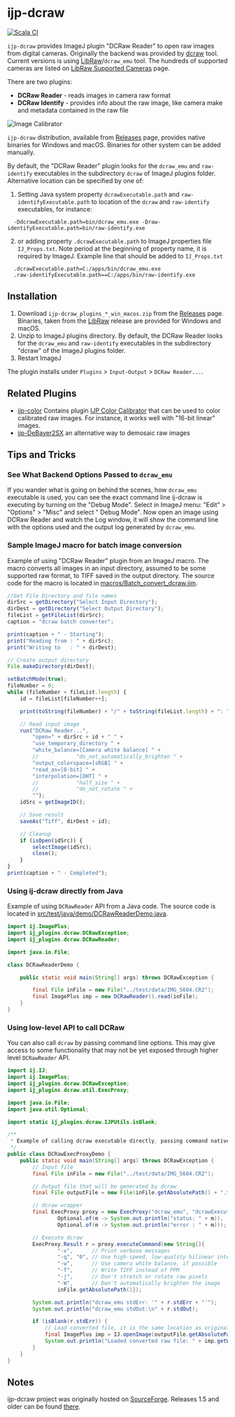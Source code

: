 ijp-dcraw
=========

[![Scala CI](https://github.com/ij-plugins/ijp-dcraw/actions/workflows/scala.yml/badge.svg)](https://github.com/ij-plugins/ijp-dcraw/actions/workflows/scala.yml)

`ijp-dcraw` provides ImageJ plugin "DCRaw Reader" to open raw images from digital cameras. Originally the backend was
provided by [dcraw] tool. Current versions is using [LibRaw]/`dcraw_emu` tool. The hundreds of supported cameras are
listed on [LibRaw Supported Cameras] page.

There are two plugins:

* __DCRaw Reader__ - reads images in camera raw format
* __DCRaw Identify__ - provides info about the raw image, like camera make and metadata contained in the raw file

![Image Calibrator](assets/DCRaw_Reader_Dialog.png)

`ijp-dcraw` distribution, available from [Releases] page, provides native binaries for Windows and macOS. Binaries for other
system can be added manually.

By default, the "DCRaw Reader" plugin looks for the `dcraw_emu` and `raw-identify` executables in the subdirectory `dcraw` of ImageJ plugins folder.
Alternative location can be specified by one of:

1. Setting Java system property `dcrawExecutable.path` and `raw-identifyExecutable.path` to location of the `dcraw` and `raw-identify` executables, for instance:

  ```
    -DdcrawExecutable.path=bin/dcraw_emu.exe -Draw-identifyExecutable.path=bin/raw-identify.exe
  ```

2. or adding property `.dcrawExecutable.path` to ImageJ properties file `IJ_Props.txt`. Note period at the beginning of
   property name, it is required by ImageJ. Example line that should be added to `IJ_Props.txt`

  ```
    .dcrawExecutable.path=C:/apps/bin/dcraw_emu.exe
    .raw-identifyExecutable.path==C:/apps/bin/raw-identify.exe
  ```

Installation
------------

1. Download `ijp-dcraw_plugins_*_win_macos.zip` from the [Releases] page. Binaries, taken from the [LibRaw] release are
   provided for Windows and macOS.
2. Unzip to ImageJ plugins directory. By default, the DCRaw Reader looks for the `dcraw_emu` and `raw-identify` executables in the
   subdirectory "dcraw" of the ImageJ plugins folder.
3. Restart ImageJ

The plugin installs under `Plugins` > `Input-Output` > `DCRaw Reader...`.

Related Plugins
---------------

* [ijp-color] Contains plugin [IJP Color Calibrator] that can be used to color calibrated raw images. For instance, it
  works well with "16-bit linear" images.
* [ijp-DeBayer2SX] an alternative way to demosaic raw images

Tips and Tricks
---------------

### See What Backend Options Passed to `dcraw_emu`

If you wander what is going on behind the scenes, how `dcraw_emu` executable is used, you can see the exact command line
ij-dcraw is executing by turning on the "Debug Mode". Select in ImageJ menu: "Edit" > "Options" > "Misc" and select "
Debug Mode". Now open an image using DCRaw Reader and watch the Log window, it will show the command line with the
options used and the output log generated by `dcraw_emu`.

### Sample ImageJ macro for batch image conversion

Example of using "DCRaw Reader" plugin from an ImageJ macro. The macro converts all images in an input directory,
assumed to be some supported raw format, to TIFF saved in the output directory. The source code for the macro is located
in [macros/Batch_convert_dcraw.ijm].

```javascript
//Get File Directory and file names
dirSrc = getDirectory("Select Input Directory");
dirDest = getDirectory("Select Output Directory");
fileList = getFileList(dirSrc);
caption = "dcraw batch converter";

print(caption + " - Starting");
print("Reading from : " + dirSrc);
print("Writing to   : " + dirDest);

// Create output directory
File.makeDirectory(dirDest);

setBatchMode(true);
fileNumber = 0;
while (fileNumber < fileList.length) {
    id = fileList[fileNumber++];

    print(toString(fileNumber) + "/" + toString(fileList.length) + ": " + id);

    // Read input image
    run("DCRaw Reader...",
        "open=" + dirSrc + id + " " +
        "use_temporary_directory " +
        "white_balance=[Camera white balance] " +
        //            "do_not_automatically_brighten " +
        "output_colorspace=[sRGB] " +
        "read_as=[8-bit] " +
        "interpolation=[DHT] " +
        //            "half_size " +
        //            "do_not_rotate " +
        "");
    idSrc = getImageID();

    // Save result
    saveAs("Tiff", dirDest + id);

    // Cleanup
    if (isOpen(idSrc)) {
        selectImage(idSrc);
        close();
    }
}
print(caption + " - Completed");
```

### Using ij-dcraw directly from Java

Example of using `DCRawReader` API from a Java code. The source code is located
in [src/test/java/demo/DCRawReaderDemo.java].

```java
import ij.ImagePlus;
import ij_plugins.dcraw.DCRawException;
import ij_plugins.dcraw.DCRawReader;

import java.io.File;

class DCRawReaderDemo {

    public static void main(String[] args) throws DCRawException {

        final File inFile = new File("../test/data/IMG_5604.CR2");
        final ImagePlus imp = new DCRawReader().read(inFile);
    }
}
```

### Using low-level API to call DCRaw

You can also call `dcraw` by passing command line options. This may give access to some functionality
that may not be yet exposed through higher level `DCRawReader` API.

```java
import ij.IJ;
import ij.ImagePlus;
import ij_plugins.dcraw.DCRawException;
import ij_plugins.dcraw.util.ExecProxy;

import java.io.File;
import java.util.Optional;

import static ij_plugins.dcraw.IJPUtils.isBlank;

/**
 * Example of calling dcraw executable directly, passing command native line options
 */
public class DCRawExecProxyDemo {
    public static void main(String[] args) throws DCRawException {
        // Input file
        final File inFile = new File("../test/data/IMG_5604.CR2");

        // Output file that will be generated by dcraw
        final File outputFile = new File(inFile.getAbsolutePath() + ".tiff");

        // dcraw wrapper
        final ExecProxy proxy = new ExecProxy("dcraw_emu", "dcrawExecutable.path",
                Optional.of(m -> System.out.println("status: " + m)),
                Optional.of(m -> System.out.println("error : " + m)));

        // Execute dcraw
        ExecProxy.Result r = proxy.executeCommand(new String[]{
                "-v",      // Print verbose messages
                "-q", "0", // Use high-speed, low-quality bilinear interpolation.
                "-w",      // Use camera white balance, if possible
                "-T",      // Write TIFF instead of PPM
                "-j",      // Don't stretch or rotate raw pixels
                "-W",      // Don't automatically brighten the image
                inFile.getAbsolutePath()});

        System.out.println("dcraw_emu stdErr: '" + r.stdErr + "'");
        System.out.println("dcraw_emu stdOut:\n" + r.stdOut);

        if (isBlank(r.stdErr)) {
            // Load converted file, it is the same location as original raw file but with extension '.tiff'
            final ImagePlus imp = IJ.openImage(outputFile.getAbsolutePath());
            System.out.println("Loaded converted raw file: " + imp.getWidth() + " by " + imp.getHeight());
        }
    }
}
```

Notes
-----

ijp-dcraw project was originally hosted on [SourceForge]. Releases 1.5 and older can be found [there][SourceForge].

[dcraw]: https://en.wikipedia.org/wiki/Dcraw

[LibRaw]: https://www.libraw.org/about

[LibRaw Supported Cameras]: https://www.libraw.org/supported-cameras

[Releases]: https://github.com/ij-plugins/ijp-dcraw/releases

[SourceForge]: http://ij-plugins.sourceforge.net/plugins/dcraw/index.html

[ijp-color]: https://github.com/ij-plugins/ijp-color

[ijp-DeBayer2SX]: https://github.com/ij-plugins/ijp-DeBayer2SX

[IJP Color Calibrator]: https://github.com/ij-plugins/ijp-color/wiki/Color-Calibrator

[macros/Batch_convert_dcraw.ijm]: https://github.com/ij-plugins/ijp-dcraw/blob/master/macros/Batch_convert_dcraw.ijm

[src/test/java/demo/DCRawReaderDemo.java]: https://github.com/ij-plugins/ijp-dcraw/blob/master/src/test/java/demo/DCRawReaderDemo.java